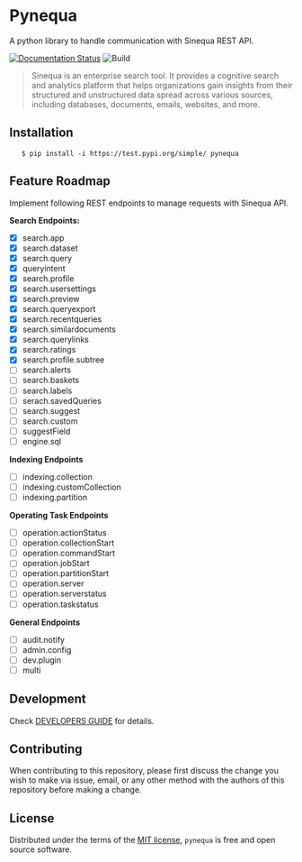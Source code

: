 # Pynequa
A python library to handle communication with Sinequa REST API. 

[![Documentation Status](https://readthedocs.org/projects/pynequa/badge/?version=latest)](https://pynequa.readthedocs.io/en/latest/?badge=latest)
![Build](https://github.com/NASA-IMPACT/pynequa/actions/workflows/pkg_build_check.yml/badge.svg)

> Sinequa is an enterprise search tool. It provides a cognitive search and analytics platform that helps organizations gain insights from their structured and unstructured data spread across various sources, including databases, documents, emails, websites, and more.

## Installation 

```
   $ pip install -i https://test.pypi.org/simple/ pynequa
```
## Feature Roadmap 
Implement following REST endpoints to manage requests with Sinequa API. 

**Search Endpoints:**
- [x] search.app 
- [x] search.dataset
- [x] search.query
- [x] queryintent
- [x] search.profile
- [x] search.usersettings
- [x] search.preview
- [x] search.queryexport
- [x] search.recentqueries
- [x] search.similardocuments
- [x] search.querylinks
- [x] search.ratings
- [x] search.profile.subtree
- [ ] search.alerts
- [ ] search.baskets
- [ ] search.labels
- [ ] serach.savedQueries
- [ ] search.suggest
- [ ] search.custom
- [ ] suggestField
- [ ] engine.sql 

**Indexing Endpoints**
- [ ] indexing.collection
- [ ] indexing.customCollection
- [ ] indexing.partition 

**Operating Task Endpoints**
- [ ] operation.actionStatus
- [ ] operation.collectionStart
- [ ] operation.commandStart
- [ ] operation.jobStart
- [ ] operation.partitionStart
- [ ] operation.server
- [ ] operation.serverstatus
- [ ] operation.taskstatus

**General Endpoints**
- [ ] audit.notify
- [ ] admin.config 
- [ ] dev.plugin 
- [ ] multi 

## Development
Check [DEVELOPERS GUIDE](DEVELOPMENT.md) for details. 
## Contributing

When contributing to this repository, please first discuss the change you wish to make via issue, email, or any other method with the authors of this repository before making a change. 

## License

Distributed under the terms of the [MIT license](LICENSE),
`pynequa` is free and open source software.

